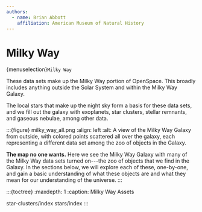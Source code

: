 ```yaml
---
authors:
  - name: Brian Abbott
    affiliation: American Museum of Natural History
---
```



# Milky Way

{menuselection}`Milky Way`


These data sets make up the Milky Way portion of OpenSpace. This broadly includes anything outside the Solar System and within the Milky Way Galaxy.

The local stars that make up the night sky form a basis for these data sets, and we fill out the galaxy with exoplanets, star clusters, stellar remnants, and gaseous nebulae, among other data.

:::{figure} milky_way_all.png
:align: left
:alt: A view of the Milky Way Galaxy from outside, with colored points scattered all over the galaxy, each representing a different data set among the zoo of objects in the Galaxy.

**The map no one wants.** Here we see the Milky Way Galaxy with many of the Milky Way data sets turned on---the zoo of objects that we find in the Galaxy. In the sections below, we will explore each of these, one-by-one, and gain a basic understanding of what these objects are and what they mean for our understanding of the universe.
:::



:::{toctree}
:maxdepth: 1
:caption: Milky Way Assets

star-clusters/index
stars/index
:::

